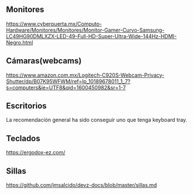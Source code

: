 ## Monitores
https://www.cyberpuerta.mx/Computo-Hardware/Monitores/Monitores/Monitor-Gamer-Curvo-Samsung-LC49HG90DMLXZX-LED-49-Full-HD-Super-Ultra-Wide-144Hz-HDMI-Negro.html

## Cámaras(webcams)
https://www.amazon.com.mx/Logitech-C920S-Webcam-Privacy-Shutter/dp/B07K95WFWM/ref=lp_10189678011_1_7?s=computers&ie=UTF8&qid=1600450982&sr=1-7


## Escritorios
La recomendación general ha sido conseguir uno que tenga keyboard tray.

## Teclados
https://ergodox-ez.com/

## Sillas
https://github.com/jmsalcido/devz-docs/blob/master/sillas.md




